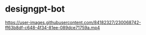 # designgpt-bot


https://user-images.githubusercontent.com/84182327/230068742-ff63b8df-c648-4f34-81ee-089dce71759a.mp4


